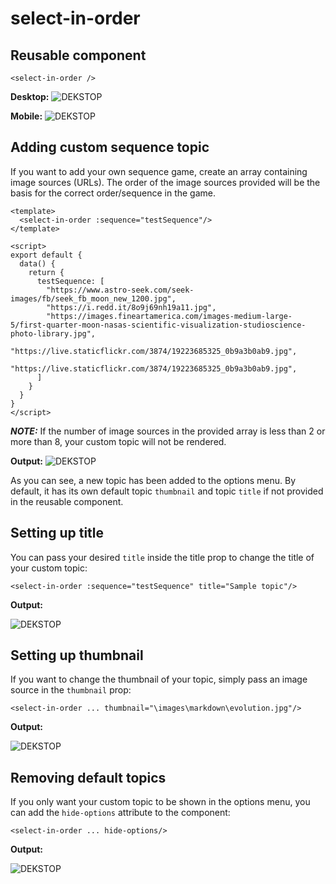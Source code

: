 # select-in-order

## Reusable component
```vue
<select-in-order />
```

**Desktop:**
![DEKSTOP](static\images\markdown\menu.png)

**Mobile:**
![DEKSTOP](static\images\markdown\menu-mobile.png)

## Adding custom sequence topic

If you want to add your own sequence game, create an array containing image sources (URLs). The order of the image sources provided will be the basis for the correct order/sequence in the game.

```vue
<template>
  <select-in-order :sequence="testSequence"/>
</template>

<script>
export default {
  data() {
    return {
      testSequence: [
        "https://www.astro-seek.com/seek-images/fb/seek_fb_moon_new_1200.jpg",
        "https://i.redd.it/8o9j69nh19a11.jpg",
        "https://images.fineartamerica.com/images-medium-large-5/first-quarter-moon-nasas-scientific-visualization-studioscience-photo-library.jpg",
        "https://live.staticflickr.com/3874/19223685325_0b9a3b0ab9.jpg",
        "https://live.staticflickr.com/3874/19223685325_0b9a3b0ab9.jpg",
      ]
    }
  }
}
</script>
```
**_NOTE:_**  If the number of image sources in the provided array is less than 2 or more than 8, your custom topic will not be rendered.


**Output:**
![DEKSTOP](static\images\markdown\menu-custom.png)

As you can see, a new topic has been added to the options menu. By default, it has its own default topic `thumbnail` and topic `title` if not provided in the reusable component.

## Setting up title
You can pass your desired `title` inside the title prop to change the title of your custom topic:

```vue
<select-in-order :sequence="testSequence" title="Sample topic"/>
```

**Output:**

![DEKSTOP](static\images\markdown\title.png)

## Setting up thumbnail

If you want to change the thumbnail of your topic, simply pass an image source in the `thumbnail` prop:

```vue
<select-in-order ... thumbnail="\images\markdown\evolution.jpg"/>
```

**Output:**

![DEKSTOP](static\images\markdown\thumbnail.png)

## Removing default topics

If you only want your custom topic to be shown in the options menu, you can add the `hide-options` attribute to the component:

```vue
<select-in-order ... hide-options/>
```
**Output:**

![DEKSTOP](static\images\markdown\hide-options.png)
